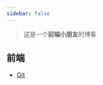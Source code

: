 ```yaml
---
sidebar: false
---
```

> 这是一个**前端小朋友**的博客

## 前端
<!-- * [TypeScript](/typescript/1.html) -->
* [Git](/git/1.html)